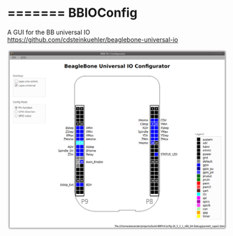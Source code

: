 =======
BBIOConfig
===========

A GUI for the BB universal IO
https://github.com/cdsteinkuehler/beaglebone-universal-io

![Alt text](/doc/snapshot.png "The editor")
